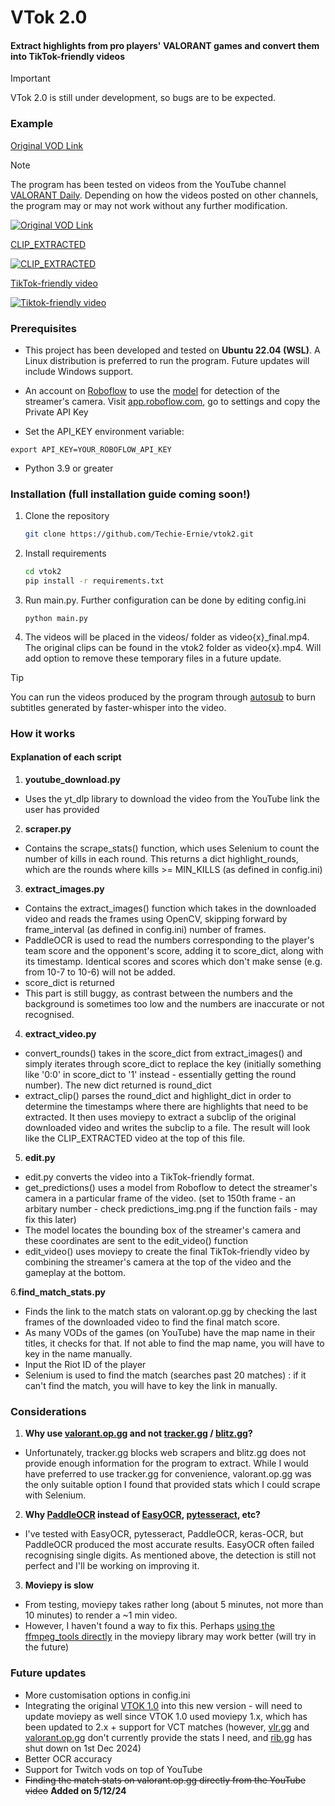 # VTok 2.0

#### Extract highlights from pro players' VALORANT games and convert them into TikTok-friendly videos

> [!IMPORTANT]
> VTok 2.0 is still under development, so bugs are to be expected.

### Example

[Original VOD Link](https://www.youtube.com/watch?v=dWUe6yjbxv4)

> [!Note]
> The program has been tested on videos from the YouTube channel [VALORANT Daily](https://www.youtube.com/@valorantdaily1976). Depending on how the videos posted on other channels, the program may or may not work without any further modification.

[![Original VOD Link](https://img.youtube.com/vi/dWUe6yjbxv4/0.jpg)](https://www.youtube.com/watch?v=dWUe6yjbxv4)

[CLIP_EXTRACTED](https://youtu.be/ONbc8BVhpTc)

[![CLIP_EXTRACTED](https://img.youtube.com/vi/ONbc8BVhpTc/0.jpg)](https://www.youtube.com/watch?v=ONbc8BVhpTc)

[TikTok-friendly video](https://youtube.com/shorts/a5YGxXdjkdA?si=DLSR78TdzJAEgvlm)

[![Tiktok-friendly video](https://img.youtube.com/vi/a5YGxXdjkdA/0.jpg)](https://www.youtube.com/watch?v=a5YGxXdjkdA)

### Prerequisites

- This project has been developed and tested on **Ubuntu 22.04 (WSL)**. A Linux distribution is preferred to run the program. Future updates will include Windows support.
- An account on [Roboflow](roboflow.com) to use the [model](https://universe.roboflow.com/clipsfail/streamer-webcams) for detection of the streamer's camera. Visit [app.roboflow.com](app.roboflow.com), go to settings and copy the Private API Key

- Set the API_KEY environment variable:

```
export API_KEY=YOUR_ROBOFLOW_API_KEY
```

- Python 3.9 or greater

### Installation (full installation guide coming soon!)

1. Clone the repository

    ```bash
    git clone https://github.com/Techie-Ernie/vtok2.git
    ```

2. Install requirements

    ```bash
    cd vtok2
    pip install -r requirements.txt
    ```

3. Run main.py. Further configuration can be done by editing config.ini

    ```
    python main.py
    ```

4. The videos will be placed in the videos/ folder as video{x}_final.mp4. The original clips can be found in the vtok2 folder as video{x}.mp4. Will add option to remove these temporary files in a future update.

> [!TIP]
> You can run the videos produced by the program through [autosub](https://github.com/Techie-Ernie/autosub) to burn subtitles generated by faster-whisper into the video.

### How it works

#### Explanation of each script

1. **youtube_download.py**

- Uses the yt_dlp library to download the video from the YouTube link the user has provided

2. **scraper.py**

- Contains the scrape_stats() function, which uses Selenium to count the number of kills in each round. This returns a dict highlight_rounds, which are the rounds where kills >= MIN_KILLS (as defined in config.ini)

3. **extract_images.py**

- Contains the extract_images() function which takes in the downloaded video and reads the frames using OpenCV, skipping forward by frame_interval (as defined in config.ini) number of frames.
- PaddleOCR is used to read the numbers corresponding to the player's team score and the opponent's score, adding it to score_dict, along with its timestamp. Identical scores and scores which don't make sense (e.g. from 10-7 to 10-6) will not be added.
- score_dict is returned
- This part is still buggy, as contrast between the numbers and the background is sometimes too low and the numbers are inaccurate or not recognised.

4. **extract_video.py**

- convert_rounds() takes in the score_dict from extract_images() and simply iterates through score_dict to replace the key (initially something like '0:0' in score_dict to '1' instead - essentially getting the round number). The new dict returned is round_dict
- extract_clip() parses the round_dict and highlight_dict in order to determine the timestamps where there are highlights that need to be extracted. It then uses moviepy to extract a subclip of the original downloaded video and writes the subclip to a file. The result will look like the CLIP_EXTRACTED video at the top of this file.

5. **edit.py**

- edit.py converts the video into a TikTok-friendly format.
- get_predictions() uses a model from Roboflow to detect the streamer's camera in a particular frame of the video. (set to 150th frame - an arbitary number - check predictions_img.png if the function fails - may fix this later)
- The model locates the bounding box of the streamer's camera and these coordinates are sent to the edit_video() function
- edit_video() uses moviepy to create the final TikTok-friendly video by combining the streamer's camera at the top of the video and the gameplay at the bottom.

6.**find_match_stats.py**

- Finds the link to the match stats on valorant.op.gg by checking the last frames of the downloaded video to find the final match score.
- As many VODs of the games (on YouTube) have the map name in their titles, it checks for that. If not able to find the map name, you will have to key in the name manually.
- Input the Riot ID of the player
- Selenium is used to find the match (searches past 20 matches) : if it can't find the match, you will have to key the link in manually.

### Considerations

1. **Why use [valorant.op.gg](https://valorant.op.gg) and not [tracker.gg](https://tracker.gg/valorant) / [blitz.gg](https://blitz.gg)?**

- Unfortunately, tracker.gg blocks web scrapers and blitz.gg does not provide enough information for the program to extract. While I would have preferred to use tracker.gg for convenience, valorant.op.gg was the only suitable option I found that provided stats which I could scrape with Selenium.

2. **Why [PaddleOCR](https://github.com/PaddlePaddle/PaddleOCR) instead of [EasyOCR](https://github.com/JaidedAI/EasyOCR), [pytesseract](https://github.com/madmaze/pytesseract), etc?**

- I've tested with EasyOCR, pytesseract, PaddleOCR, keras-OCR, but PaddleOCR produced the most accurate results. EasyOCR often failed recognising single digits. As mentioned above, the detection is still not perfect and I'll be working on improving it.

3. **Moviepy is slow**

- From testing, moviepy takes rather long (about 5 minutes, not more than 10 minutes) to render a ~1 min video.
- However, I haven't found a way to fix this. Perhaps [using the ffmpeg_tools directly](https://stackoverflow.com/questions/56413813/concat-videos-too-slow-using-python-moviepy) in the moviepy library may work better (will try in the future)

### Future updates

- More customisation options in config.ini
- Integrating the original [VTOK 1.0](https://github.com/Techie-Ernie/vtok) into this new version - will need to update moviepy as well since VTOK 1.0 used moviepy 1.x, which has been updated to 2.x + support for VCT matches (however, [vlr.gg](https://vlr.gg) and [valorant.op.gg](https://valorant.op.gg) don't currently provide the stats I need, and [rib.gg](https://rib.gg) has shut down on 1st Dec 2024)
- Better OCR accuracy
- Support for Twitch vods on top of YouTube
- ~~Finding the match stats on valorant.op.gg directly from the YouTube video~~ **Added on 5/12/24**
